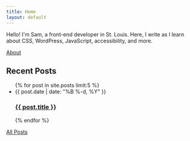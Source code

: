 ```yaml
---
title: Home
layout: default
---
```


<div class="intro">
  <div class="intro-text">
    <p>Hello! I'm Sam, a front-end developer in St. Louis. Here, I write as I learn about CSS, WordPress, JavaScript, accessibility, and more.</p>
    <a class="cta" href="/about">About</a>
  </div>
</div>

<div class="home-posts">
  <h2 class="screen-reader-text">Recent Posts</h2>

  <ul class="post-list">
  {% for post in site.posts limit:5 %}
    <li>
      <span class="post-meta">{{ post.date | date: "%B %-d, %Y" }}</span>
      <h3 class="post-title"><a class="post-link" href="{{ post.url | prepend: site.baseurl }}">{{ post.title }}</a></h3>
    </li>
  {% endfor %}
  </ul>

  <div class="view-all">
    <a href="/posts">All Posts</a>
  </div>
</div>
